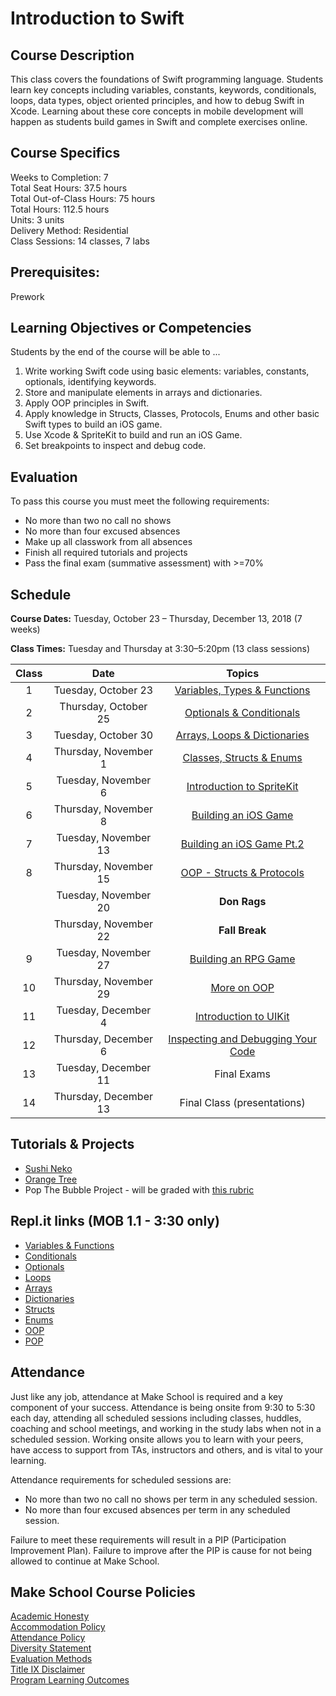 # Introduction to Swift

## Course Description

This class covers the foundations of Swift programming language. Students learn key concepts including variables, constants, keywords, conditionals, loops, data types, object oriented principles, and how to debug Swift in Xcode. Learning about these core concepts in mobile development will happen as students build games in Swift and complete exercises online.

## Course Specifics

Weeks to Completion:  7 <br>
Total Seat Hours:  37.5 hours <br>
Total Out-of-Class Hours: 75 hours <br>
Total Hours: 112.5 hours <br>
Units:  3 units <br>
Delivery Method:  Residential <br>
Class Sessions:  14 classes, 7 labs

## Prerequisites:

Prework <br>

## Learning Objectives or Competencies

Students by the end of the course will be able to ...

1. Write working Swift code using basic elements: variables, constants, optionals, identifying keywords.
1. Store and manipulate elements in arrays and dictionaries.
1. Apply OOP principles in Swift.
1. Apply knowledge in Structs, Classes, Protocols, Enums and other basic Swift types to build an iOS game.
1. Use Xcode & SpriteKit to build and run an iOS Game.
1. Set breakpoints to inspect and debug code.


## Evaluation

To pass this course you must meet the following requirements:

- No more than two no call no shows
- No more than four excused absences
- Make up all classwork from all absences
- Finish all required tutorials and projects
- Pass the final exam (summative assessment) with >=70%
<!--- - Independent project. [Rubric](https://docs.google.com/document/d/1vEAeNCwbG9OHmLzYCuV2VzmG0aC2VQdDLoypzXdALj4/edit?usp=sharing) --->

## Schedule

**Course Dates:** Tuesday, October 23 – Thursday, December 13, 2018 (7 weeks)

**Class Times:** Tuesday and Thursday at 3:30–5:20pm (13 class sessions)

| Class |          Date          |                 Topics                  |
|:-----:|:----------------------:|:---------------------------------------:|
|  1  |  Tuesday, October 23    | [Variables, Types & Functions] |
|  2   | Thursday, October 25    | [Optionals & Conditionals] |
|  3   |  Tuesday, October 30  | [Arrays, Loops & Dictionaries] |
|  4   | Thursday, November 1  | [Classes, Structs & Enums] |
|   5   |  Tuesday, November 6 | [Introduction to SpriteKit] |
|   6   | Thursday, November 8 |  [Building an iOS Game] |
|   7   |  Tuesday, November 13 | [Building an iOS Game Pt.2] |
|   8   | Thursday, November 15 | [OOP - Structs & Protocols] |
|      |  Tuesday, November 20 | **Don Rags** |
|     | Thursday, November 22 | **Fall Break** |
|  9   |  Tuesday, November 27    | [Building an RPG Game] |
|  10   | Thursday, November 29    | [More on OOP] |
|  11     |  Tuesday, December 4    | [Introduction to UIKit] |
|  12   | Thursday, December 6   | [Inspecting and Debugging Your Code] |
|  13   | Tuesday, December 11   | Final Exams |
|  14   | Thursday, December 13   | Final Class (presentations) |

[Variables, Types & Functions]: Lessons/01-Variables-Types-&-Functions
[Optionals & Conditionals]: Lessons/02-Optionals-&-Conditionals
[Arrays, Loops & Dictionaries]: Lessons/03-Arrays-Loops-Dictionaries
[Classes, Structs & Enums]: Lessons/04-Classes-Structs-Enums
[Introduction to SpriteKit]: Lessons/05-Introduction-to-SpriteKit
[Building an iOS Game]: Lessons/06-Building-an-iOS-Game
[Building an iOS Game Pt.2]: Lessons/07-Building-an-iOS-Game-Part-2
[OOP - Structs & Protocols]: Lessons/08-Introduction-To-OOP-In-Games
[Building an RPG Game]: Lessons/09-OOP-in-Games-Structs-&-Protocols
[More on OOP]: Lessons/10-Build-an-RPG-Game
[Introduction to UIKit]: Lessons/11-Introduction-to-iOS-App-Development-and-UIKit
[Inspecting and Debugging Your Code]: Lessons/13-Inspecting-And-Debugging-Your-Code


## Tutorials & Projects

- [Sushi Neko](https://www.makeschool.com/academy/track/learn-to-clone-timberman-with-spritekit-and-swift-4)
- [Orange Tree](https://www.makeschool.com/academy/track/learn-to-clone-angry-birds-with-spritekit-and-swift-4)
- Pop The Bubble Project - will be graded with [this rubric](https://docs.google.com/document/d/1JEKPGv1ve1Zoq246WEgb9N8WuNkcWasjqnp3CF3kY_g/edit?usp=sharing)
<!--- - Independent project. [Rubric](https://docs.google.com/document/d/1vEAeNCwbG9OHmLzYCuV2VzmG0aC2VQdDLoypzXdALj4/edit?usp=sharing) --->


## Repl.it links (MOB 1.1 - 3:30 only)

- [Variables & Functions](https://repl.it/classroom/invite/YcFKUQ4)
- [Conditionals](https://repl.it/classroom/invite/YcGNSq7)
- [Optionals](https://repl.it/classroom/invite/YhH356u)
- [Loops](https://repl.it/classroom/invite/YcITQAd)
- [Arrays](https://repl.it/classroom/invite/YcJWOag)
- [Dictionaries](https://repl.it/classroom/invite/0J90Ejp)
- [Structs](https://repl.it/classroom/invite/YcKZNKj)
- [Enums](https://repl.it/classroom/invite/YcL2Lkm)
- [OOP](https://repl.it/classroom/invite/ZpclEej)
- [POP](https://repl.it/classroom/invite/0FruFZO)

## Attendance
Just like any job, attendance at Make School is required and a key component of your success. Attendance is being onsite from 9:30 to 5:30 each day, attending all scheduled sessions including classes, huddles, coaching and school meetings, and working in the study labs when not in a scheduled session. Working onsite allows you to learn with your peers, have access to support from TAs, instructors and others, and is vital to your learning.

Attendance requirements for scheduled sessions are:
- No more than two no call no shows per term in any scheduled session.
- No more than four excused absences per term in any scheduled session.

Failure to meet these requirements will result in a PIP (Participation Improvement Plan).  Failure to improve after the PIP is cause for not being allowed to continue at Make School.

## Make School Course Policies

[Academic Honesty](https://github.com/Product-College-Courses/Common-Syllabus-Sections/blob/master/Academic-Honesty-and-Plagiarism.md)<br>
[Accommodation Policy](https://github.com/Product-College-Courses/Common-Syllabus-Sections/blob/master/Accommodation-Policy.md)<br>
[Attendance Policy]()  
[Diversity Statement](https://github.com/Product-College-Courses/Common-Syllabus-Sections/blob/master/Diversity-Statement.md)<br>
[Evaluation Methods](https://github.com/Product-College-Courses/Common-Syllabus-Sections/blob/master/Evaluation-Methods.md)
<br>
[Title IX Disclaimer](https://github.com/Product-College-Courses/Common-Syllabus-Sections/blob/master/Evaluations-Title-X-Disclaimer.md)<br>
[Program Learning Outcomes](https://github.com/Product-College-Courses/Common-Syllabus-Sections/blob/master/Program-Learning-Outcomes.md)
